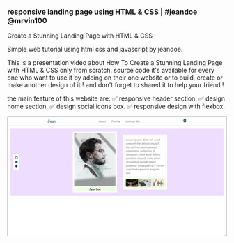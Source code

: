 ### responsive landing page using HTML & CSS | #jeandoe @mrvin100

Create a Stunning Landing Page with HTML & CSS

Simple web tutorial using html css and javascript by jeandoe.

This is a presentation video about How To Create a Stunning Landing Page with HTML & CSS only from scratch.
source code it's available for every one who want to use it by adding on their one website or to build, create or make another design of it !
and don't forget to shared it to help your friend !

the main feature of this website are:
✅ responsive header section.
✅ design home section.
✅ design social icons box.
✅ responsive design with flexbox.

![cover image](img/large-img.png)

